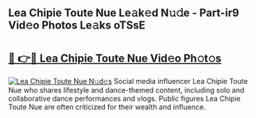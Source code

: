 ## Lea Chipie Toute Nue Le𝚊k𝚎d N𝚞𝚍e - Part-ir9 Vid𝚎o Photos Le𝚊ks oTSsE

# <h2><a href="http://fb5kqk.evod.top/?m=Lea+Chipie+Toute+Nue">🔗 👉🔴 Lea Chipie Toute Nue Vid𝚎o Ph𝚘t𝚘s</a></h2>

[![Lea Chipie Toute Nue N𝚞d𝚎s](https://i.imgur.com/8V9OHl7.gif)](http://fb5kqk.evod.top/?m=Lea+Chipie+Toute+Nue)
Social media influencer Lea Chipie Toute Nue who shares lifestyle and dance-themed content, including solo and collaborative dance performances and vlogs. Public figures Lea Chipie Toute Nue are often criticized for their wealth and influence. 
